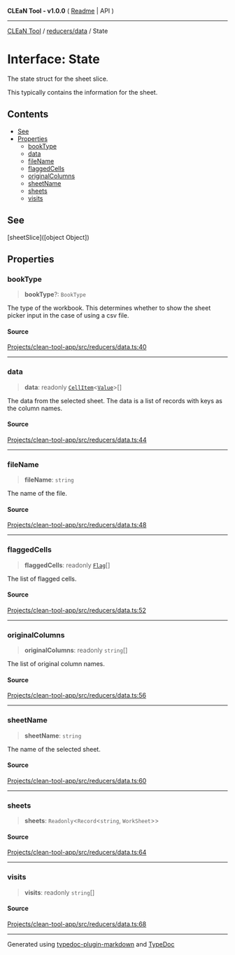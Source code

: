 **CLEaN Tool - v1.0.0** ( [Readme](../../../README.md) \| API )

***

[CLEaN Tool](../../../modules.md) / [reducers/data](../README.md) / State

# Interface: State

The state struct for the sheet slice.

This typically contains the information for the sheet.

## Contents

- [See](State.md#see)
- [Properties](State.md#properties)
  - [bookType](State.md#booktype)
  - [data](State.md#data)
  - [fileName](State.md#filename)
  - [flaggedCells](State.md#flaggedcells)
  - [originalColumns](State.md#originalcolumns)
  - [sheetName](State.md#sheetname)
  - [sheets](State.md#sheets)
  - [visits](State.md#visits)

## See

[sheetSlice]([object Object])

## Properties

### bookType

> **bookType**?: `BookType`

The type of the workbook. This determines whether to show the sheet picker input in the case of using a csv file.

#### Source

[Projects/clean-tool-app/src/reducers/data.ts:40](https://github.com/yuckyh/clean-tool-app/)

***

### data

> **data**: readonly [`CellItem`](../../../lib/fp/CellItem/interfaces/CellItem.md)\<[`Value`](../../../lib/fp/CellItem/type-aliases/Value.md)\>[]

The data from the selected sheet. The data is a list of records with keys as the column names.

#### Source

[Projects/clean-tool-app/src/reducers/data.ts:44](https://github.com/yuckyh/clean-tool-app/)

***

### fileName

> **fileName**: `string`

The name of the file.

#### Source

[Projects/clean-tool-app/src/reducers/data.ts:48](https://github.com/yuckyh/clean-tool-app/)

***

### flaggedCells

> **flaggedCells**: readonly [`Flag`](../../../lib/fp/Flag/interfaces/Flag.md)[]

The list of flagged cells.

#### Source

[Projects/clean-tool-app/src/reducers/data.ts:52](https://github.com/yuckyh/clean-tool-app/)

***

### originalColumns

> **originalColumns**: readonly `string`[]

The list of original column names.

#### Source

[Projects/clean-tool-app/src/reducers/data.ts:56](https://github.com/yuckyh/clean-tool-app/)

***

### sheetName

> **sheetName**: `string`

The name of the selected sheet.

#### Source

[Projects/clean-tool-app/src/reducers/data.ts:60](https://github.com/yuckyh/clean-tool-app/)

***

### sheets

> **sheets**: `Readonly`\<`Record`\<`string`, `WorkSheet`\>\>

#### Source

[Projects/clean-tool-app/src/reducers/data.ts:64](https://github.com/yuckyh/clean-tool-app/)

***

### visits

> **visits**: readonly `string`[]

#### Source

[Projects/clean-tool-app/src/reducers/data.ts:68](https://github.com/yuckyh/clean-tool-app/)

***

Generated using [typedoc-plugin-markdown](https://www.npmjs.com/package/typedoc-plugin-markdown) and [TypeDoc](https://typedoc.org/)
